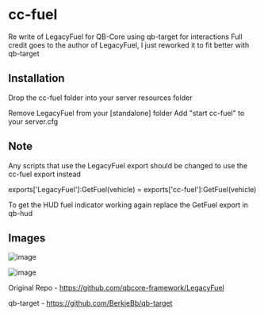 # cc-fuel
Re write of LegacyFuel for QB-Core using qb-target for interactions
Full credit goes to the author of LegacyFuel, I just reworked it to fit better with qb-target

<h2>Installation</h2>

Drop the cc-fuel folder into your server resources folder

Remove LegacyFuel from your [standalone] folder
Add "start cc-fuel" to your server.cfg

<h2>Note</h2>

Any scripts that use the LegacyFuel export should be changed to use the cc-fuel export instead

exports['LegacyFuel']:GetFuel(vehicle) = exports['cc-fuel']:GetFuel(vehicle)

To get the HUD fuel indicator working again replace the GetFuel export in qb-hud

<h2>Images</h2>

![image](https://user-images.githubusercontent.com/46245557/135166635-562cf4fe-491c-4120-9bc0-dd7c919a3c00.png)

![image](https://user-images.githubusercontent.com/46245557/135167090-6e8db7e8-e0f3-4152-b1ce-10d0a231680b.png)

Original Repo - https://github.com/qbcore-framework/LegacyFuel

qb-target - https://github.com/BerkieBb/qb-target
